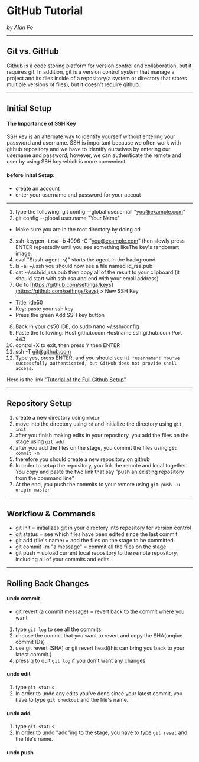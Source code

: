 # GitHub Tutorial

_by Alan Po_

---
## Git vs. GitHub
Github is a code storing platform for version control and collaboration, but it requires git.
In addition, git is a version control system that manage a project and its files inside of a repository(a system or directory that stores multiple versions of files), but it doesn't require github.


---
## Initial Setup
#### The Importance of SSH Key
SSH key is an alternate way to identify yourself without entering your password and username. SSH is important because we often work with github repository and we have to identify ourselves by entering our username and password; however, we can authenticate the remote and user by using SSH key which is more convenient.
####  before Inital Setup:
* create an account
* enter your username and password for your accout
---
1. type the following: git config --global user.email "you@example.com"
2. git config --global user.name "Your Name"
* Make sure you are in the root directory by doing cd
3. ssh-keygen -t rsa -b 4096 -C "you@example.com" then slowly press ENTER repeatedly until you see something likeThe key's randomart image.
4. eval "$(ssh-agent -s)" starts the agent in the background
5. ls -al ~/.ssh you should now see a file named id_rsa.pub
6. cat ~/.ssh/id_rsa.pub then copy all of the result to your clipboard (it should start with ssh-rsa and end with your email address)
7. Go to [https://github.com/settings/keys](https://github.com/settings/keys) > New SSH Key
  * Title: ide50
  * Key: paste your ssh key
  * Press the green Add SSH key button
8. Back in your cs50 IDE, do sudo nano ~/.ssh/config
9. Paste the following:
Host github.com
Hostname ssh.github.com
Port 443
10. control+X to exit, then press Y then ENTER
11. ssh -T git@github.com
12. Type yes, press ENTER, and you should see
`Hi "username"! You've successfully authenticated, but GitHub does not provide shell access.`

Here is the link ["Tutorial of the Full Github Setup"](https://github.com/hstatsep/ide50)


---
## Repository Setup
1. create a new directory using `mkdir`
2. move into the directory using `cd` and initialize the directory using `git init`
3. after you finish making edits in your repository, you add the files on the stage using `git add`
4. after you add the files on the stage, you commit the files using `git commit -m`
5. therefore you should create a new repository on github
6. In order to setup the repository, you link the remote and local together. You copy and paste the two link that say "push an existing repository from the command line"
7. At the end, you push the commits to your remote using `git push -u origin master`

---
## Workflow & Commands
* git init = initializes git in your directory into repository for version control
* git status = see which files have been edited since the last commit
* git add (file's name) = add the files on the stage to be committed
* git commit -m "a message" = commit all the files on the stage
* git push = upload current local repository to the remote repository, including all of your commits and edits


---
## Rolling Back Changes
#### undo commit
* git revert (a commit message) = revert back to the commit where you want
1. type `git log` to see all the commits
2. choose the commit that you want to revert and copy the SHA(unqiue commit IDs)
3. use git revert (SHA) or git revert head(this can bring you back to your latest commit.)  
4. press q to quit `git log` if you don't want any changes

#### undo edit 
1. type `git status`
2. In order to undo any edits you've done since your latest commit, you have to type `git checkout` and the file's name.

#### undo add 
1. type `git status`
2. In order to undo "add"ing to the stage, you have to type `git reset` and the file's name. 

#### undo push 
